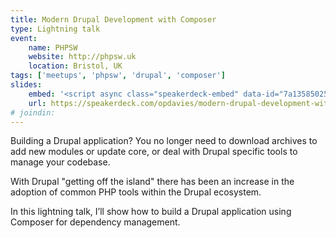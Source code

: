 ```yaml
---
title: Modern Drupal Development with Composer
type: Lightning talk
event:
    name: PHPSW
    website: http://phpsw.uk
    location: Bristol, UK
tags: ['meetups', 'phpsw', 'drupal', 'composer']
slides:
    embed: '<script async class="speakerdeck-embed" data-id="7a1358502526425a9cfd288f85fb32f3" data-ratio="1.37081659973226" src="//speakerdeck.com/assets/embed.js"></script>'
    url: https://speakerdeck.com/opdavies/modern-drupal-development-with-composer
# joindin:
---
```

Building a Drupal application? You no longer need to download archives to add new modules or update core, or deal with Drupal specific tools to manage your codebase.

With Drupal "getting off the island" there has been an increase in the adoption of common PHP tools within the Drupal ecosystem.

In this lightning talk, I’ll show how to build a Drupal application using Composer for dependency management.
